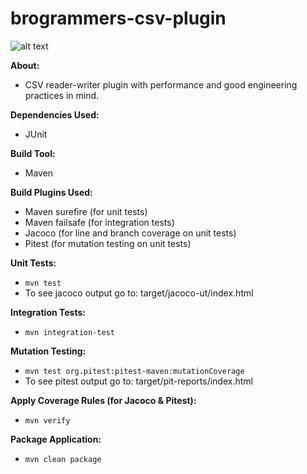 # brogrammers-csv-plugin

![alt text](https://am22.akamaized.net/tms/cnt/uploads/2014/12/94db027dfe61ac0d4d2b222b41806159512d8f6ce8d54dc090c20827d1c55b39.jpg)



**About:**
- CSV reader-writer plugin with performance and good engineering practices in mind.

**Dependencies Used:**
- JUnit

**Build Tool:**
- Maven

**Build Plugins Used:**
- Maven surefire (for unit tests)
- Maven failsafe (for integration tests)
- Jacoco (for line and branch coverage on unit tests)
- Pitest (for mutation testing on unit tests)

**Unit Tests:**
- <code>mvn test</code>
- To see jacoco output go to: target/jacoco-ut/index.html

**Integration Tests:**
- <code>mvn integration-test</code>

**Mutation Testing:**
- <code>mvn test org.pitest:pitest-maven:mutationCoverage</code>
- To see pitest output go to: target/pit-reports/index.html

**Apply Coverage Rules (for Jacoco & Pitest):**
- <code>mvn verify</code>

**Package Application:**
- <code>mvn clean package</code>